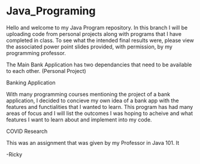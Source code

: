 # Java_Programing

Hello and welcome to my Java Program repository.  In this branch I will be uploading code from personal projects along with 
programs that I have completed in class.  To see what the intended final results were, please view the associated power point
slides provided, with permission, by my programming professor.

The Main Bank Application has two dependancies that need to be available to each other.
(Personal Project)

Banking Application

With many programming courses mentioning the project of a bank application, I decided to concieve my own idea of a bank app with the features and functialities that I wanted to learn.  This program has had many areas of focus and I will list the outcomes I was hoping to acheive and what features I want to learn about and implement into my code.  



COVID Research

This was an assignment that was given by my Professor in Java 101.  It 

-Ricky
